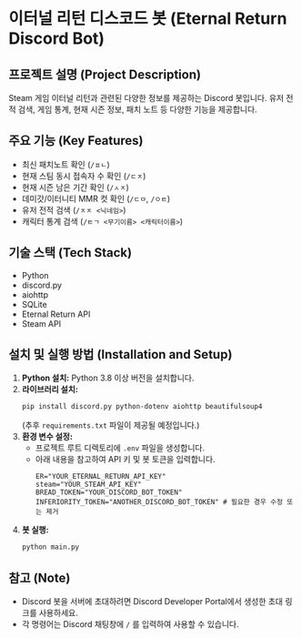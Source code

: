 # 이터널 리턴 디스코드 봇 (Eternal Return Discord Bot)

## 프로젝트 설명 (Project Description)

Steam 게임 이터널 리턴과 관련된 다양한 정보를 제공하는 Discord 봇입니다. 유저 전적 검색, 게임 통계, 현재 시즌 정보, 패치 노트 등 다양한 기능을 제공합니다.

## 주요 기능 (Key Features)

- 최신 패치노트 확인 (`/ㅍㄴ`)
- 현재 스팀 동시 접속자 수 확인 (`/ㄷㅈ`)
- 현재 시즌 남은 기간 확인 (`/ㅅㅈ`)
- 데미갓/이터니티 MMR 컷 확인 (`/ㄷㅁ`, `/ㅇㅌ`)
- 유저 전적 검색 (`/ㅈㅈ <닉네임>`)
- 캐릭터 통계 검색 (`/ㅌㄱ <무기이름> <캐릭터이름>`)

## 기술 스택 (Tech Stack)

- Python
- discord.py
- aiohttp
- SQLite
- Eternal Return API
- Steam API

## 설치 및 실행 방법 (Installation and Setup)

1.  **Python 설치:** Python 3.8 이상 버전을 설치합니다.
2.  **라이브러리 설치:**
    ```bash
    pip install discord.py python-dotenv aiohttp beautifulsoup4
    ```
    (추후 `requirements.txt` 파일이 제공될 예정입니다.)
3.  **환경 변수 설정:**
    - 프로젝트 루트 디렉토리에 `.env` 파일을 생성합니다.
    - 아래 내용을 참고하여 API 키 및 봇 토큰을 입력합니다.
      ```
      ER="YOUR_ETERNAL_RETURN_API_KEY"
      steam="YOUR_STEAM_API_KEY"
      BREAD_TOKEN="YOUR_DISCORD_BOT_TOKEN"
      INFERIORITY_TOKEN="ANOTHER_DISCORD_BOT_TOKEN" # 필요한 경우 수정 또는 제거
      ```
4.  **봇 실행:**
    ```bash
    python main.py
    ```

## 참고 (Note)

- Discord 봇을 서버에 초대하려면 Discord Developer Portal에서 생성한 초대 링크를 사용하세요.
- 각 명령어는 Discord 채팅창에 `/` 를 입력하여 사용할 수 있습니다.
